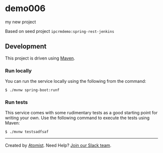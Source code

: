 # demo006
my new project

Based on seed project `ipcrmdemo:spring-rest-jenkins`

## Development

This project is driven using [Maven][mvn].

[mvn]: https://maven.apache.org/

### Run locally

You can run the service locally using the following from the command:

```
$ ./mvnw spring-boot:runf
```

### Run tests

This service comes with some rudimentary tests as a good starting
point for writing your own.  Use the following command to execute the
tests using Maven:

```
$ ./mvnw testsadfsaf
```

---

Created by [Atomist][atomist].
Need Help?  [Join our Slack team][slack].

[atomist]: https://www.atomist.com/ (Atomist - How Teams Deliver Software)
[slack]: https://join.atomist.com/ (Atomist Community Slack Workspace)
